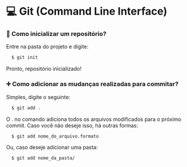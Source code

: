# 💻 Git (Command Line Interface)

### 🚀 Como inicializar um repositório?

Entre na pasta do projeto e digite:

```sh
  $ git init
```

Pronto, repositório inicializado!

### ➕ Como adicionar as mudanças realizadas para commitar?

Simples, digite o seguinte:

```sh
  $ git add .
```

O  .  no comando adiciona todos os arquivos modificados para o próximo commit. Caso você não deseje isso, há outras formas:

```sh
  $ git add nome_do_arquivo.formato
```

Ou, caso deseje adicionar uma pasta:

```sh
  $ git add nome_da_pasta/
```